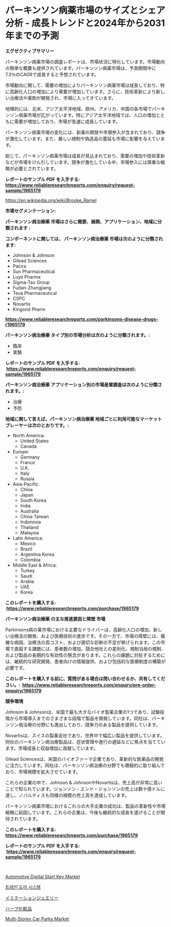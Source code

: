 <p><h1>パーキンソン病薬市場のサイズとシェア分析 - 成長トレンドと2024年から2031年までの予測</h1></p><p><strong>エグゼクティブサマリー</strong></p>
<p><p>パーキンソン病薬市場の調査レポートは、市場状況に特化しています。市場動向の簡単な概要も提供されています。パーキンソン病薬市場は、予測期間中に7.3％のCAGRで成長すると予想されています。</p><p>市場動向に関して、需要の増加によりパーキンソン病薬市場は成長しており、特に高齢化人口の増加により需要が増加しています。さらに、技術革新により新しい治療法や薬剤が開発され、市場に入ってきています。</p><p>地理的には、北米、アジア太平洋地域、欧州、アメリカ、中国の各市場でパーキンソン病薬市場が広がっています。特にアジア太平洋地域では、人口の増加とともに需要が増加しており、市場が急速に成長しています。</p><p>パーキンソン病薬市場の変化には、新薬の開発や市場参入が含まれており、競争が激化しています。また、厳しい規制や偽造品の蔓延も市場に影響を与えています。</p><p>総じて、パーキンソン病薬市場は成長が見込まれており、需要の増加や技術革新などが市場をけん引しています。競争が激化している中、市場参入には慎重な戦略が必要とされています。</p></p>
<p><strong>レポートのサンプル PDF を入手する: <a href="https://www.reliableresearchreports.com/enquiry/request-sample/1965179">https://www.reliableresearchreports.com/enquiry/request-sample/1965179</a></strong></p>
<p><a href="https://en.wikipedia.org/wiki/Brooke_Ramel">https://en.wikipedia.org/wiki/Brooke_Ramel</a></p>
<p><strong>市場セグメンテーション:</strong></p>
<p><strong> パーキンソン病治療薬 市場はさらに概要、展開、アプリケーション、地域に分類されます :</strong></p>
<p><strong>コンポーネントに関しては、 パーキンソン病治療薬 市場は次のように分類されます: &nbsp;</strong></p>
<p><ul><li>Johnson & Johnson</li><li>Gilead Sciences</li><li>Pacira</li><li>Sun Pharmaceutical</li><li>Luye Pharma</li><li>Sigma-Tau Group</li><li>Fudan-Zhangjiang</li><li>Teva Pharmaceutical</li><li>CSPC</li><li>Novartis</li><li>Kingond Pharm</li></ul></p>
<p><strong><a href="https://www.reliableresearchreports.com/parkinsons-disease-drugs-r1965179">https://www.reliableresearchreports.com/parkinsons-disease-drugs-r1965179</a></strong></p>
<p><strong> パーキンソン病治療薬 タイプ別の市場分析は次のように分類されます。:</strong></p>
<p><ul><li>臨床</li><li>実験</li></ul></p>
<p><strong>レポートのサンプル PDF を入手する: &nbsp;<a href="https://www.reliableresearchreports.com/enquiry/request-sample/1965179">https://www.reliableresearchreports.com/enquiry/request-sample/1965179</a></strong></p>
<p><strong> パーキンソン病治療薬 アプリケーション別の市場産業調査は次のように分類されます。:</strong></p>
<p><ul><li>治療</li><li>予防</li></ul></p>
<p><strong>地域に関して言えば、パーキンソン病治療薬 地域ごとに利用可能なマーケットプレーヤーは次のとおりです。:</strong></p>
<p><ul>
    <li>
        North America:
        <ul>
            <li>United States</li>
            <li>Canada</li>
        </ul>
    </li>
    <li>
        Europe:
        <ul>
            <li>Germany</li>
            <li>France</li>
            <li>U.K.</li>
            <li>Italy</li>
            <li>Russia</li>
        </ul>
    </li>
    <li>
        Asia-Pacific:
        <ul>
            <li>China</li>
            <li>Japan</li>
            <li>South Korea</li>
            <li>India</li>
            <li>Australia</li>
            <li>China Taiwan</li>
            <li>Indonesia</li>
            <li>Thailand</li>
            <li>Malaysia</li>
        </ul>
    </li>
    <li>
        Latin America:
        <ul>
            <li>Mexico</li>
            <li>Brazil</li>
            <li>Argentina Korea</li>
            <li>Colombia</li>
        </ul>
    </li>
    <li>
        Middle East & Africa:
        <ul>
            <li>Turkey</li>
            <li>Saudi</li>
            <li>Arabia</li>
            <li>UAE</li>
            <li>Korea</li>
        </ul>
    </li>
    </ul></p>
<p><strong>このレポートを購入する: &nbsp;<a href="https://www.reliableresearchreports.com/purchase/1965179">https://www.reliableresearchreports.com/purchase/1965179</a></strong></p>
<p><strong>パーキンソン病治療薬 の主な推進要因と障壁 市場</strong></p>
<p><p>Parkinsons病の薬市場における主要なドライバーは、高齢化人口の増加、新しい治療法の開発、および医療技術の進歩です。その一方で、市場の障壁には、複雑な病因、治療法の高コスト、および適切な診断の不足が挙げられます。この市場で直面する課題には、患者数の増加、競合他社との差別化、規制当局の規制、および製品の長期的な有効性の懸念があります。これらの課題に対処するためには、継続的な研究開発、患者向けの情報提供、および包括的な医療制度の構築が必要です。</p></p>
<p><strong>このレポートを購入する前に、質問がある場合は問い合わせるか、共有してください。:&nbsp; <a href="https://www.reliableresearchreports.com/enquiry/pre-order-enquiry/1965179">https://www.reliableresearchreports.com/enquiry/pre-order-enquiry/1965179</a></strong></p>
<p><strong>競争環境</strong></p>
<p><p>Johnson & Johnsonは、米国で最も大きなバイオ製薬企業の1つであり、試験段階から市場導入までのさまざまな段階で製品を開発しています。同社は、パーキンソン病治療の分野にも進出しており、競争力のある製品を提供しています。</p><p>Novartisは、スイスの製薬会社であり、世界中で幅広い製品を提供しています。同社のパーキンソン病治療製品は、症状管理や進行の遅延などに焦点を当てています。市場成長と収益増加に貢献しています。</p><p>Gilead Sciencesは、米国のバイオファーマ企業であり、革新的な医薬品の開発に注力しています。同社は、パーキンソン病治療の分野でも積極的に取り組んでおり、市場規模を拡大させています。</p><p>これらの企業の中で、Johnson & JohnsonやNovartisは、売上高が非常に高いことで知られています。ジョンソン・エンド・ジョンソンの売上は数十億ドルに達し、ノバルティスも同様の規模の売上高を達成しています。</p><p>パーキンソン病薬市場におけるこれらの大手企業の成功は、製品の革新性や市場戦略に起因しています。これらの企業は、今後も継続的な成長を遂げることが期待されています。</p></p>
<p><strong>このレポートを購入する: &nbsp; <a href="https://www.reliableresearchreports.com/purchase/1965179">https://www.reliableresearchreports.com/purchase/1965179</a></strong></p>
<p><strong>レポートのサンプル PDF を入手する: &nbsp;<a href="https://www.reliableresearchreports.com/enquiry/request-sample/1965179">https://www.reliableresearchreports.com/enquiry/request-sample/1965179</a></strong><strong></strong></p>
<p>&nbsp;</p>
<p><p><a href="https://github.com/RichRobinson5/Market-Research-Report-List-6/blob/main/automotive-digital-start-key-market.md">Automotive Digital Start Key Market</a></p><p><a href="https://github.com/LuckeyCorbin/Market-Research-Report-List-1/blob/main/677094117530.md">트레인 도어 시스템</a></p><p><a href="https://github.com/DanykaKilback/Market-Research-Report-List-2/blob/main/329077411700.md">イミテーションジュエリー</a></p><p><a href="https://github.com/RandallRunte2023/Market-Research-Report-List-2/blob/main/965474611699.md">ハーブ化粧品</a></p><p><a href="https://github.com/mandarincruisesvn/Market-Research-Report-List-1/blob/main/multi-storey-car-parks-market.md">Multi-Storey Car Parks Market</a></p></p>